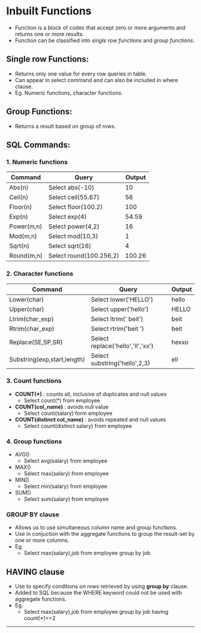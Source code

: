 # Inbuilt Functions
- Function is a block of codes that accept zero or more arguments and returns one or more results.
- Function can be classified into *single row functions* and *group functions*.

## Single row Functions:
- Returns only one value for every row queries in table.
- Can appear in select command and can also be included in where clause.
- Eg. Numeric functions, character functions.
  
## Group Functions:
- Returns a result based on group of rows.
  
## SQL Commands:

### 1. Numeric functions

| Command      | Query                     | Output     |
|--------------|---------------------------|------------|
| Abs(n)       | Select abs(-10)           | 10         |
| Ceil(n)      | Select ceil(55.67)        | 56         |
| Floor(n)     | Select floor(100.2)       | 100        |
| Exp(n)       | Select exp(4)             | 54.59      |
| Power(m,n)   | Select power(4,2)         | 16         |
| Mod(m,n)     | Select mod(10,3)          | 1          |
| Sqrt(n)      | Select sqrt(16)           | 4          |
| Round(m,n)   | Select round(100.256,2)   | 100.26     |


### 2. Character functions

| Command                      | Query                               | Output     |
|------------------------------|-------------------------------------|------------|
| Lower(char)                  | Select lower('HELLO')               | hello      |
| Upper(char)                  | Select upper('hello')               | HELLO      |
| Ltrim(char_exp)              | Select ltrim(' beit')               | beit       |
| Rtrim(char_exp)              | Select rtrim('beit ')               | beit       |
| Replace(SE,SP,SR)            | Select replace('hello','ll','xx')   | hexxo      |
| Substring(exp,start,length)  | Select substring('hello',2,3)       | ell        |

### 3. Count functions
- **COUNT(*)** : counts all, inclusive of duplicates and null values
  - Select count(*) from employee
- **COUNT(col_name)** : avoids null value
  - Select count(salary) form employee
- **COUNT(distinct col_name)** : avoids repeated and null values
  - Select count(distinct salary) from employee
    
### 4. Group functions
- AVG()
  - Select avg(salary) from employee
- MAX()
  - Select max(salary) from employee
- MIN()
  - Select min(salary) from employee
- SUM()
  - Select sum(salary) from employee
    
### GROUP BY clause
- Allows us to use simultaneous column name and group functions.
- Use in conjuction with the aggregate functions to group the result-set by one or more columns.
- Eg.
   - Select max(salary),job from employee group by job

## HAVING clause
- Use to specify conditions on rows retrieved by using **group by** clause.
- Added to SQL because the WHERE keyword could not be used with aggregate functions.
- Eg.
  - Select max(salary),job from employee group by job having count(*)>=2
    
***
